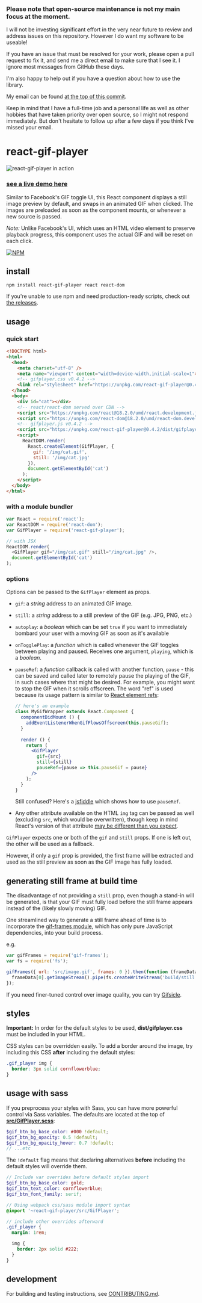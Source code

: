 ### Please note that open-source maintenance is not my main focus at the moment.

I will not be investing significant effort in the very near future to review and address issues on this repository. However I do want my software to be useable!

If you have an issue that must be resolved for your work, please open a pull request to fix it, and send me a direct email to make sure that I see it. I ignore most messages from GitHub these days.

I'm also happy to help out if you have a question about how to use the library.

My email can be found [at the top of this commit](https://github.com/benwiley4000/cassette/commit/d1a828ac146f357adec963ccfaad56a48155b8b6.patch).

Keep in mind that I have a full-time job and a personal life as well as other hobbies that have taken priority over open source, so I might not respond immediately. But don't hesitate to follow up after a few days if you think I've missed your email.

# react-gif-player

![react-gif-player in action](demo.gif)

### [see a live demo here](https://benwiley4000.github.io/react-gif-player/)

Similar to Facebook's GIF toggle UI, this React component displays a still image preview by default, and swaps in an animated GIF when clicked. The images are preloaded as soon as the component mounts, or whenever a new source is passed.

*Note:* Unlike Facebook's UI, which uses an HTML video element to preserve playback progress, this component uses the actual GIF and will be reset on each click.

[![NPM](https://nodei.co/npm/react-gif-player.png)](https://npmjs.org/package/react-gif-player)

## install

```
npm install react-gif-player react react-dom
```

If you're unable to use npm and need production-ready scripts, check out [the releases](https://github.com/benwiley4000/react-gif-player/releases).

## usage

### quick start

```html
<!DOCTYPE html>
<html>
  <head>
    <meta charset="utf-8" />
    <meta name="viewport" content="width=device-width,initial-scale=1">
    <!-- gifplayer.css v0.4.2 -->
    <link rel="stylesheet" href="https://unpkg.com/react-gif-player@0.4.2/dist/gifplayer.css">
  </head>
  <body>
    <div id="cat"></div>
    <!-- react/react-dom served over CDN -->
    <script src="https://unpkg.com/react@18.2.0/umd/react.development.js"></script>
    <script src="https://unpkg.com/react-dom@18.2.0/umd/react-dom.development.js"></script>
    <!-- gifplayer.js v0.4.2 -->
    <script src="https://unpkg.com/react-gif-player@0.4.2/dist/gifplayer.js"></script>
    <script>
      ReactDOM.render(
        React.createElement(GifPlayer, {
          gif: '/img/cat.gif',
          still: '/img/cat.jpg'
        }),
        document.getElementById('cat')
      );
    </script>
  </body>
</html>

```

### with a module bundler

```javascript
var React = require('react');
var ReactDOM = require('react-dom');
var GifPlayer = require('react-gif-player');

// with JSX
ReactDOM.render(
  <GifPlayer gif="/img/cat.gif" still="/img/cat.jpg" />,
  document.getElementById('cat')
);
```

### options

Options can be passed to the `GifPlayer` element as props.

* `gif`: a *string* address to an animated GIF image.

* `still`: a *string* address to a still preview of the GIF (e.g. JPG, PNG, etc.)

* `autoplay`: a *boolean* which can be set `true` if you want to immediately bombard your user with a moving GIF as soon as it's available

* `onTogglePlay`: a *function* which is called whenever the GIF toggles between playing and paused. Receives one argument, `playing`, which is a *boolean*.
 
* `pauseRef`: a *function* callback is called with another function, `pause` - this can be saved and called later to remotely pause the playing of the GIF, in such cases where that might be desired. For example, you might want to stop the GIF when it scrolls offscreen. The word "ref" is used because its usage pattern is similar to [React element refs](https://reactjs.org/docs/refs-and-the-dom.html):
  ```jsx
  // here's an example
  class MyGifWrapper extends React.Component {
    componentDidMount () {
      addEventListenerWhenGifFlowsOffscreen(this.pauseGif);
    }
 
    render () {
      return (
        <GifPlayer
          gif={src}
          still={still}
          pauseRef={pause => this.pauseGif = pause}
        />
      );
    }
  }
  ```
  Still confused? Here's a [jsfiddle](http://jsfiddle.net/1snhzgo8/7/) which shows how to use `pauseRef`.
 
* Any other attribute available on the HTML `img` tag can be passed as well (excluding `src`, which would be overwritten), though keep in mind React's version of that attribute [may be different than you expect](https://facebook.github.io/react/docs/dom-elements.html#all-supported-html-attributes).

`GifPlayer` expects one or both of the `gif` and `still` props. If one is left out, the other will be used as a fallback.

However, if only a `gif` prop is provided, the first frame will be extracted and used as the still preview as soon as the GIF image has fully loaded.

## generating still frame at build time

The disadvantage of not providing a `still` prop, even though a stand-in will be generated, is that your GIF must fully load before the still frame appears instead of the (likely slowly moving) GIF.

One streamlined way to generate a still frame ahead of time is to incorporate the [gif-frames module](https://github.com/benwiley4000/gif-frames), which has only pure JavaScript dependencies, into your build process.

e.g.

```javascript
var gifFrames = require('gif-frames');
var fs = require('fs');

gifFrames({ url: 'src/image.gif', frames: 0 }).then(function (frameData) {
  frameData[0].getImageStream().pipe(fs.createWriteStream('build/still.jpg'));
});
```

If you need finer-tuned control over image quality, you can try [Gifsicle](https://www.lcdf.org/gifsicle/).

## styles

**Important:** In order for the default styles to be used, **dist/gifplayer.css** must be included in your HTML.

CSS styles can be overridden easily. To add a border around the image, try including this CSS **after** including the default styles:

```css
.gif_player img {
  border: 3px solid cornflowerblue;
}
```

## usage with sass

If you preprocess your styles with Sass, you can have more powerful control via Sass variables. The defaults are located at the top of [**src/GifPlayer.scss**](src/GifPlayer.scss):

```scss
$gif_btn_bg_base_color: #000 !default;
$gif_btn_bg_opacity: 0.5 !default;
$gif_btn_bg_opacity_hover: 0.7 !default;
// ...etc
```
The `!default` flag means that declaring alternatives **before** including the default styles will override them.

```scss
// Include var overrides before default styles import
$gif_btn_bg_base_color: gold;
$gif_btn_text_color: cornflowerblue;
$gif_btn_font_family: serif;

// Using webpack css/sass module import syntax
@import '~react-gif-player/src/GifPlayer';

// include other overrides afterward
.gif_player {
  margin: 1rem;

  img {
    border: 2px solid #222;
  }
}
```

## development

For building and testing instructions, see [CONTRIBUTING.md](CONTRIBUTING.md).
